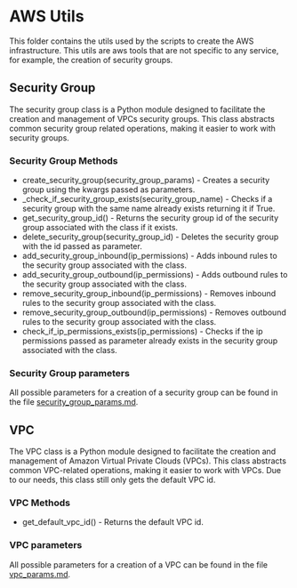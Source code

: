 # AWS Utils

This folder contains the utils used by the scripts to create the AWS infrastructure. This utils are aws tools that are not specific to any service, for example, the creation of security groups.

## Security Group

The security group class is a Python module designed to facilitate the creation and management of VPCs security groups. This class abstracts common security group related operations, making it easier to work with security groups.

### Security Group Methods

- create_security_group(security_group_params) - Creates a security group using the kwargs passed as parameters.
- _check_if_security_group_exists(security_group_name) - Checks if a security group with the same name already exists returning it if True.
- get_security_group_id() - Returns the security group id of the security group associated with the class if it exists.
- delete_security_group(security_group_id) - Deletes the security group with the id passed as parameter.
- add_security_group_inbound(ip_permissions) - Adds inbound rules to the security group associated with the class.
- add_security_group_outbound(ip_permissions) - Adds outbound rules to the security group associated with the class.
- remove_security_group_inbound(ip_permissions) - Removes inbound rules to the security group associated with the class.
- remove_security_group_outbound(ip_permissions) - Removes outbound rules to the security group associated with the class.
- check_if_ip_permissions_exists(ip_permissions) - Checks if the ip permissions passed as parameter already exists in the security group associated with the class.

### Security Group parameters

All possible parameters for a creation of a security group can be found in the file [security_group_params.md](security_group_params.md).

## VPC

The VPC class is a Python module designed to facilitate the creation and management of Amazon Virtual Private Clouds (VPCs). This class abstracts common VPC-related operations, making it easier to work with VPCs. Due to our needs, this class still only gets the default VPC id.

### VPC Methods

- get_default_vpc_id() - Returns the default VPC id.

### VPC parameters

All possible parameters for a creation of a VPC can be found in the file [vpc_params.md](vpc_params.md).
